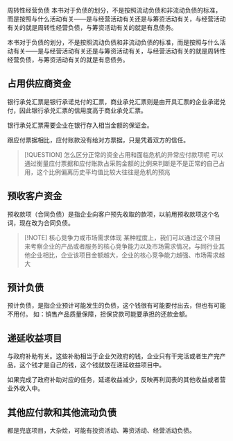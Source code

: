 周转性经营负债
本书对于负债的划分，不是按照流动负债和非流动负债的标准，而是按照与什么活动有关——是与经营活动有关还是与筹资活动有关，与经营活动有关的就是周转性经营负债，与筹资活动有关的就是有息债务。

本书对于负债的划分，不是按照流动负债和非流动负债的标准，而是按照与什么活动有关——是与经营活动有关还是与筹资活动有关，与经营活动有关的就是周转性经营负债，与筹资活动有关的就是有息债务。

## 占用供应商资金


银行承兑汇票是银行承诺兑付的汇票，商业承兑汇票则是由开具汇票的企业承诺兑付，因此银行承兑汇票的信用度高于商业承兑汇票。

银行承兑汇票需要企业在银行存入相当金额的保证金。

跟应付票据相比，应付账款没有给对方票据，只是凭着双方的信任。



> [!QUESTION] 怎么区分正常的资金占用和面临危机的异常应付款项呢
> 可以通过衡量应付票据和应付账款占采购金额的比例来判断是不是正常的自己占用，这个比例偏离历史平均值比较大往往是危机的预兆


## 预收客户资金

预收款项（合同负债）是指企业向客户预先收取的款项，以前用预收款项这个名词，现在改为合同负债。


> [!NOTE] 核心竞争力或市场需求体现
> 某种程度上，我们可以通过这个项目来考察企业的产品或者服务的核心竞争能力以及市场需求情况，与同行业其他企业相比，企业该项目金额越大，企业的核心竞争能力越强、市场需求越大


## 预计负债

预计负债，是指企业预计可能发生的负债，这个钱很有可能要付出去，但也有可能不用付。
如：销售产品质量保障，担保贷款可能要承担的还款金额。

## 递延收益项目

与政府补助有关。这些补助相当于企业欠政府的钱，企业只有干完活或者生产完产品，这个钱才是自己的钱，这个钱就放在递延收益项目中。

如果完成了政府补助对应的任务，延递收益减少，反映再利润表的其他收益或者营业外收入中。

## 其他应付款和其他流动负债

都是兜底项目，大杂烩，可能有投资活动、筹资活动、经营活动负债。


